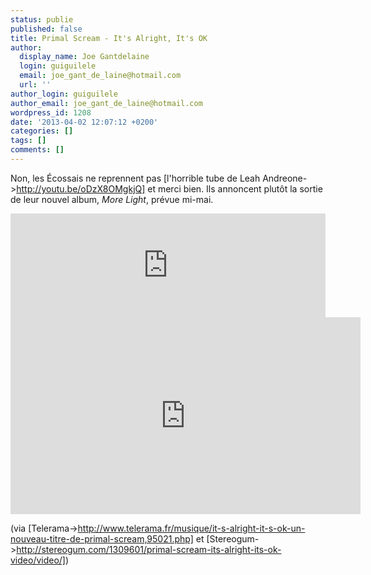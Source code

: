 ```yaml
---
status: publie
published: false
title: Primal Scream - It's Alright, It's OK
author:
  display_name: Joe Gantdelaine
  login: guiguilele
  email: joe_gant_de_laine@hotmail.com
  url: ''
author_login: guiguilele
author_email: joe_gant_de_laine@hotmail.com
wordpress_id: 1208
date: '2013-04-02 12:07:12 +0200'
categories: []
tags: []
comments: []
---
```

Non, les Écossais ne reprennent pas [l'horrible tube de Leah Andreone->http://youtu.be/oDzX8OMgkjQ] et merci bien. Ils annoncent plutôt la sortie de leur nouvel album, *More Light*, prévue mi-mai.

<iframe width="100%" height="166" scrolling="no" frameborder="no" src="https://w.soundcloud.com/player/?url=http%3A%2F%2Fapi.soundcloud.com%2Ftracks%2F83991691"></iframe>

<iframe width="560" height="315" src="http://www.youtube.com/embed/Ty-IJ3qz-GE" frameborder="0" allowfullscreen></iframe>

(via [Telerama->http://www.telerama.fr/musique/it-s-alright-it-s-ok-un-nouveau-titre-de-primal-scream,95021.php] et [Stereogum->http://stereogum.com/1309601/primal-scream-its-alright-its-ok-video/video/])

